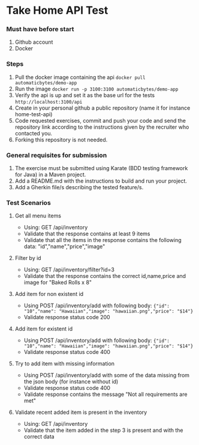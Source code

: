 # **Take Home API Test**

### Must have before start
1. Github account
2. Docker

### Steps
1. Pull the docker image containing the api
`docker pull automaticbytes/demo-app`
2. Run the image `docker run -p 3100:3100 automaticbytes/demo-app`
3. Verify the api is up and set it as the base url for the tests `http://localhost:3100/api`
4. Create in your personal github a public repository (name it for instance home-test-api)
5. Code requested exercises, commit and push your code and send the repository link according to the instructions given by the recruiter who contacted you.
6. Forking this repository is not needed.

### General requisites for submission
1. The exercise must be submitted using Karate (BDD testing framework for Java) in a Maven project.
2. Add a README.md with the instructions to build and run your project.
3. Add a Gherkin file/s describing the tested feature/s.

### Test Scenarios

1. Get all menu items
    * Using: GET /api/inventory
    * Validate that the response contains at least 9 items
    * Validate that all the items in the response contains the following data: "id","name","price","image"

2. Filter by id 
    * Using: GET /api/inventory/filter?id=3
    * Validate that the response contains the correct id,name,price and image for "Baked Rolls x 8"

3. Add item for non existent id
    * Using POST /api/inventory/add with following body: `{"id": "10","name": "Hawaiian","image": "hawaiian.png","price": "$14"}`
    * Validate response status code 200
    
4. Add item for existent id
    * Using POST /api/inventory/add with following body: `{"id": "10","name": "Hawaiian","image": "hawaiian.png","price": "$14"}`
    * Validate response status code 400

5. Try to add item with missing information
    * Using POST /api/inventory/add with some of the data missing from the json body (for instance without id)
    * Validate response status code 400
    * Validate response contains the message "Not all requirements are met"
  
6. Validate recent added item is present in the inventory
    * Using: GET /api/inventory
    * Validate that the item added in the step 3 is present and with the correct data

      
  
   
   
